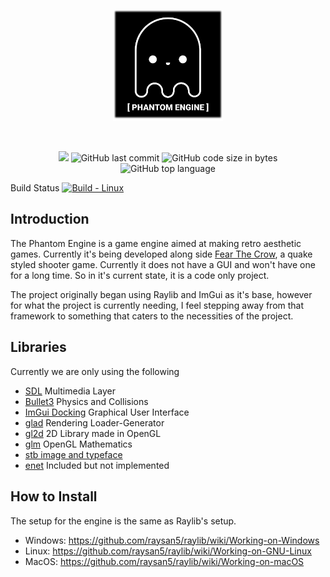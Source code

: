 <p align="center"><img width=35% src="resources/logo_medium.png"></p>




&nbsp;&nbsp;&nbsp;&nbsp;&nbsp;&nbsp;&nbsp;&nbsp;&nbsp;&nbsp;&nbsp;&nbsp;&nbsp;&nbsp;&nbsp;&nbsp;&nbsp;&nbsp;&nbsp;

<p align="center">
  <img src="https://img.shields.io/badge/Status-in%20development-red.svg">
  <img alt="GitHub last commit" src="https://img.shields.io/github/last-commit/ionthedev/phantom-engine">
  <img alt="GitHub code size in bytes" src="https://img.shields.io/github/languages/code-size/ionthedev/phantom-engine">
  <img alt="GitHub top language" src="https://img.shields.io/github/languages/top/ionthedev/phantom-engine">
</p>

Build Status
[![Build - Linux](https://github.com/ionthedev/phantom-engine/actions/workflows/build_linux.yml/badge.svg?branch=main)](https://github.com/ionthedev/phantom-engine/actions/workflows/build_linux.yml)

## Introduction
The Phantom Engine is a game engine aimed at making retro aesthetic games. Currently it's being developed along side [Fear The Crow](https://github.com/ionthedev/Fear-the-Crow), a quake styled shooter game.
Currently it does not have a GUI and won't have one for a long time. So in it's current state, it is a code only project.

The project originally began using Raylib and ImGui as it's base, however for what the project is currently needing, I feel stepping away from that framework to 
something that caters to the necessities of the project.

## Libraries
Currently we are only using the following
- [SDL](https://github.com/libsdl-org/SDL) Multimedia Layer
- [Bullet3](https://github.com/bulletphysics/bullet3/) Physics and Collisions
- [ImGui Docking](https://github.com/ocornut/imgui/tree/docking) Graphical User Interface
- [glad](https://github.com/Dav1dde/glad) Rendering Loader-Generator
- [gl2d](https://github.com/meemknight/gl2d) 2D Library made in OpenGL
- [glm](https://github.com/g-truc/glm) OpenGL Mathematics 
- [stb image and typeface](https://github.com/nothings/stb) 
- [enet](https://github.com/zpl-c/enet/) Included but not implemented
## How to Install
The setup for the engine is the same as Raylib's setup.

- Windows: https://github.com/raysan5/raylib/wiki/Working-on-Windows
- Linux: https://github.com/raysan5/raylib/wiki/Working-on-GNU-Linux
- MacOS: https://github.com/raysan5/raylib/wiki/Working-on-macOS

